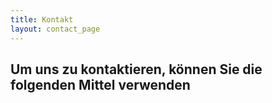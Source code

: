 ```yaml
---
title: Kontakt
layout: contact_page
---
```


## Um uns zu kontaktieren, können Sie die folgenden Mittel verwenden
